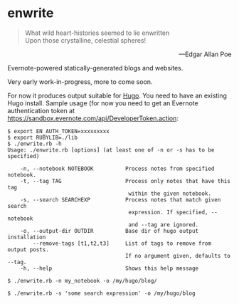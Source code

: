# enwrite

> What wild heart-histories seemed to lie enwritten<br/>
> Upon those crystalline, celestial spheres!
<p align="right">&mdash;Edgar Allan Poe</p>

Evernote-powered statically-generated blogs and websites.

Very early work-in-progress, more to come soon.

For now it produces output suitable for [Hugo](http://gohugo.io). You
need to have an existing Hugo install. Sample usage (for now you need
to get an Evernote authentication token at
https://sandbox.evernote.com/api/DeveloperToken.action:

    $ export EN_AUTH_TOKEN=xxxxxxxxx
    $ export RUBYLIB=./lib
    $ ./enwrite.rb -h
    Usage: ./enwrite.rb [options] (at least one of -n or -s has to be specified)
    
        -n, --notebook NOTEBOOK          Process notes from specified notebook.
        -t, --tag TAG                    Process only notes that have this tag
                                          within the given notebook.
        -s, --search SEARCHEXP           Process notes that match given search
                                          expression. If specified, --notebook
                                          and --tag are ignored.
        -o, --output-dir OUTDIR          Base dir of hugo output installation
            --remove-tags [t1,t2,t3]     List of tags to remove from output posts.
                                         If no argument given, defaults to --tag.
        -h, --help                       Shows this help message
    
    $ ./enwrite.rb -n my_notebook -o /my/hugo/blog/
    
    $ ./enwrite.rb -s 'some search expression' -o /my/hugo/blog
